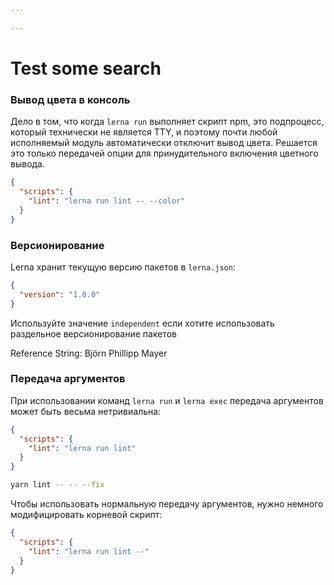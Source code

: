 ```yaml
---

---
```


# Test some search

### Вывод цвета в консоль

Дело в том, что когда `lerna run` выполняет скрипт npm, это подпроцесс, который технически не является TTY, и поэтому
почти любой исполняемый модуль автоматически отключит вывод цвета. Решается это только передачей опции для
принудительного включения цветного вывода.

```json
{
  "scripts": {
    "lint": "lerna run lint -- --color"
  }
}
```

### Версионирование

Lerna хранит текущую версию пакетов в `lerna.json`:

```json
{
  "version": "1.0.0"
}
```

Используйте значение `independent` если хотите использовать раздельное версионирование пакетов

Reference String: Björn Phillipp Mayer

### Передача аргументов

При использовании команд `lerna run` и `lerna exec` передача аргументов может быть весьма нетривиальна:

```json
{
  "scripts": {
    "lint": "lerna run lint"
  }
}
```

```bash
yarn lint -- -- --fix
```

Чтобы использовать нормальную передачу аргументов, нужно немного модифицировать корневой скрипт:

```json
{
  "scripts": {
    "lint": "lerna run lint --"
  }
}
```
